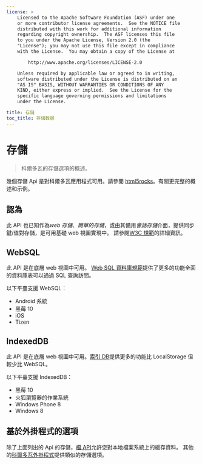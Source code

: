 ```yaml
---
license: >
    Licensed to the Apache Software Foundation (ASF) under one
    or more contributor license agreements.  See the NOTICE file
    distributed with this work for additional information
    regarding copyright ownership.  The ASF licenses this file
    to you under the Apache License, Version 2.0 (the
    "License"); you may not use this file except in compliance
    with the License.  You may obtain a copy of the License at

        http://www.apache.org/licenses/LICENSE-2.0

    Unless required by applicable law or agreed to in writing,
    software distributed under the License is distributed on an
    "AS IS" BASIS, WITHOUT WARRANTIES OR CONDITIONS OF ANY
    KIND, either express or implied.  See the License for the
    specific language governing permissions and limitations
    under the License.

title: 存儲
toc_title: 存储数据
---
```


# 存儲

> 科爾多瓦的存儲選項的概述。

幾個存儲 Api 是對科爾多瓦應用程式可用。請參閱 [html5rocks][1]。有關更完整的概述和示例。

 [1]: http://www.html5rocks.com/en/features/storage

## 認為

此 API 也已知作為*web 存儲*、*簡單的存儲*，或由其備用*會話存儲*介面，提供同步鍵/值對存儲，是可用基礎 web 視圖實現中。 請參閱[W3C 規範][2]的詳細資訊。

 [2]: http://www.w3.org/TR/webstorage/

## WebSQL

此 API 是在底層 web 視圖中可用。 [Web SQL 資料庫規範][3]提供了更多的功能全面的資料庫表可以通過 SQL 查詢訪問。

 [3]: http://dev.w3.org/html5/webdatabase/

以下平臺支援 WebSQL：

*   Android 系統
*   黑莓 10
*   iOS
*   Tizen

## IndexedDB

此 API 是在底層 web 視圖中可用。[索引 DB][4]提供更多的功能比 LocalStorage 但較少比 WebSQL。

 [4]: http://www.w3.org/TR/IndexedDB/

以下平臺支援 IndexedDB：

*   黑莓 10
*   火狐瀏覽器的作業系統
*   Windows Phone 8
*   Windows 8

## 基於外掛程式的選項

除了上面列出的 Api 的存儲，[檔 API][5]允許您對本地檔案系統上的緩存資料。 其他的[科爾多瓦外掛程式][6]提供類似的存儲選項。

 [5]: https://github.com/apache/cordova-plugin-file/blob/master/doc/index.md
 [6]: http://plugins.cordova.io/
